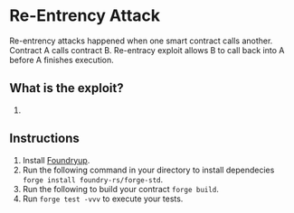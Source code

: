 # Re-Entrency Attack

Re-entrency attacks happened when one smart contract calls another. Contract A calls contract B. Re-entracy exploit allows B to call back into A before A finishes execution.

## What is the exploit?

1. 

## Instructions

1. Install [Foundryup](https://book.getfoundry.sh/getting-started/installation).
2. Run the following command in your directory to install dependecies `forge install foundry-rs/forge-std`.
3. Run the following to build your contract `forge build`.
4. Run `forge test -vvv` to execute your tests.
